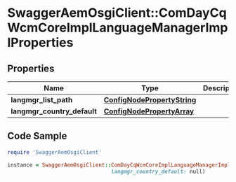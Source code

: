 # SwaggerAemOsgiClient::ComDayCqWcmCoreImplLanguageManagerImplProperties

## Properties

Name | Type | Description | Notes
------------ | ------------- | ------------- | -------------
**langmgr_list_path** | [**ConfigNodePropertyString**](ConfigNodePropertyString.md) |  | [optional] 
**langmgr_country_default** | [**ConfigNodePropertyArray**](ConfigNodePropertyArray.md) |  | [optional] 

## Code Sample

```ruby
require 'SwaggerAemOsgiClient'

instance = SwaggerAemOsgiClient::ComDayCqWcmCoreImplLanguageManagerImplProperties.new(langmgr_list_path: null,
                                 langmgr_country_default: null)
```


